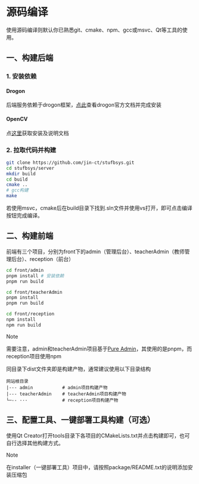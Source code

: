 # 源码编译

​	使用源码编译则默认你已熟悉git、cmake、npm、gcc或msvc、Qt等工具的使用。

## 一、构建后端

### 1. 安装依赖

#### Drogon

后端服务依赖于drogon框架，[点此](https://drogonframework.github.io/drogon-docs/#/CHN/CHN-02-%E5%AE%89%E8%A3%85)查看drogon官方文档并完成安装

#### OpenCV

点[这里](https://opencv.org/releases/)获取安装及说明文档

### 2. 拉取代码并构建

```bash
git clone https://github.com/jin-ct/stufbsys.git
cd stufbsys/server
mkdir build
cd build
cmake ..
# gcc构建
make
```

若使用msvc，cmake后在build目录下找到.sln文件并使用vs打开，即可点击编译按钮完成编译。

## 二、构建前端

前端有三个项目，分别为front下的admin（管理后台）、teacherAdmin（教师管理后台）、reception（前台）

```bash
cd front/admin
pnpm install # 安装依赖
pnpm run build
```

```bash
cd front/teacherAdmin
pnpm install
pnpm run build
```

```bash
cd front/reception
npm install
npm run build
```

> [!NOTE]
>
> 需要注意，admin和teacherAdmin项目基于[Pure Admin](https://pure-admin.cn/)，其使用的是pnpm，而reception项目使用npm

同目录下dist文件夹即是构建产物，通常建议使用以下目录结构

```
网站根目录
|--- admin           # admin项目构建产物
|--- teacherAdmin    # teacherAdmin项目构建产物
└─-- ···             # reception项目构建产物
```

## 三、配置工具、一键部署工具构建（可选）

使用Qt Creator打开tools目录下各项目的CMakeLists.txt并点击构建即可，也可自行选择其他构建方式。

> [!NOTE]
>
> 在installer（一键部署工具）项目中，请按照package/README.txt的说明添加安装压缩包